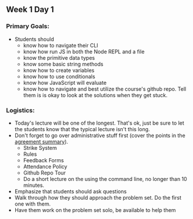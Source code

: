 ## Week 1 Day 1

### Primary Goals:

  - Students should
    - know how to navigate their CLI
    - know how run JS in both the Node REPL and a file
    - know the primitive data types
    - know some basic string methods
    - know how to create variables
    - know how to use conditionals
    - know how JavaScript will evaluate
    - know how to navigate and best utilize the course's github repo. Tell them is is okay to look at the solutions when they get stuck.

### Logistics:

  - Today's lecture will be one of the longest. That's ok, just be sure to let the students know that the typical lecture isn't this long.
  - Don't forget to go over administrative stuff first (cover the points in the [agreement summary][agreement-summary]).
    - Strike System
    - Rules
    - Feedback Forms
    - Attendance Policy
    - Github Repo Tour
    - Do a short lecture on the using the command line, no longer than 10 minutes.
  - Emphasize that students should ask questions
  - Walk through how they should approach the problem set. Do the first one with them.
  - Have them work on the problem set solo, be available to help them


[agreement-summary]: https://github.com/appacademy/bootcamp-prep-live-curriculum/blob/master/other/agreement_summary.md
